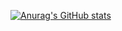[![Anurag's GitHub stats](https://github-readme-stats.vercel.app/api?username=anuraghazra)](https://github.com/anuraghazra/github-readme-stats)
<!---
gonzslo/gonzslo is a ✨ special ✨ repository because its `README.md` (this file) appears on your GitHub profile.
You can click the Preview link to take a look at your changes.
--->
